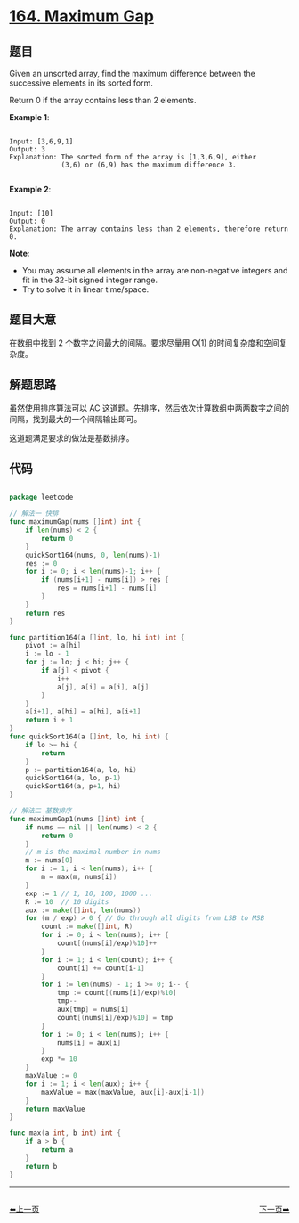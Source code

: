# [164. Maximum Gap](https://leetcode.com/problems/maximum-gap/)

## 题目

Given an unsorted array, find the maximum difference between the successive elements in its sorted form.

Return 0 if the array contains less than 2 elements.

**Example 1**:

```

Input: [3,6,9,1]
Output: 3
Explanation: The sorted form of the array is [1,3,6,9], either
             (3,6) or (6,9) has the maximum difference 3.
             
```

**Example 2**:

```

Input: [10]
Output: 0
Explanation: The array contains less than 2 elements, therefore return 0.

```


**Note**:

- You may assume all elements in the array are non-negative integers and fit in the 32-bit signed integer range.
- Try to solve it in linear time/space.


## 题目大意

在数组中找到 2 个数字之间最大的间隔。要求尽量用 O(1) 的时间复杂度和空间复杂度。

## 解题思路

虽然使用排序算法可以 AC 这道题。先排序，然后依次计算数组中两两数字之间的间隔，找到最大的一个间隔输出即可。

这道题满足要求的做法是基数排序。


## 代码

```go

package leetcode

// 解法一 快排
func maximumGap(nums []int) int {
	if len(nums) < 2 {
		return 0
	}
	quickSort164(nums, 0, len(nums)-1)
	res := 0
	for i := 0; i < len(nums)-1; i++ {
		if (nums[i+1] - nums[i]) > res {
			res = nums[i+1] - nums[i]
		}
	}
	return res
}

func partition164(a []int, lo, hi int) int {
	pivot := a[hi]
	i := lo - 1
	for j := lo; j < hi; j++ {
		if a[j] < pivot {
			i++
			a[j], a[i] = a[i], a[j]
		}
	}
	a[i+1], a[hi] = a[hi], a[i+1]
	return i + 1
}
func quickSort164(a []int, lo, hi int) {
	if lo >= hi {
		return
	}
	p := partition164(a, lo, hi)
	quickSort164(a, lo, p-1)
	quickSort164(a, p+1, hi)
}

// 解法二 基数排序
func maximumGap1(nums []int) int {
	if nums == nil || len(nums) < 2 {
		return 0
	}
	// m is the maximal number in nums
	m := nums[0]
	for i := 1; i < len(nums); i++ {
		m = max(m, nums[i])
	}
	exp := 1 // 1, 10, 100, 1000 ...
	R := 10  // 10 digits
	aux := make([]int, len(nums))
	for (m / exp) > 0 { // Go through all digits from LSB to MSB
		count := make([]int, R)
		for i := 0; i < len(nums); i++ {
			count[(nums[i]/exp)%10]++
		}
		for i := 1; i < len(count); i++ {
			count[i] += count[i-1]
		}
		for i := len(nums) - 1; i >= 0; i-- {
			tmp := count[(nums[i]/exp)%10]
			tmp--
			aux[tmp] = nums[i]
			count[(nums[i]/exp)%10] = tmp
		}
		for i := 0; i < len(nums); i++ {
			nums[i] = aux[i]
		}
		exp *= 10
	}
	maxValue := 0
	for i := 1; i < len(aux); i++ {
		maxValue = max(maxValue, aux[i]-aux[i-1])
	}
	return maxValue
}

func max(a int, b int) int {
	if a > b {
		return a
	}
	return b
}


```


----------------------------------------------
<div style="display: flex;justify-content: space-between;align-items: center;">
<p><a href="https://books.halfrost.com/leetcode/ChapterFour/0100~0199/0162.Find-Peak-Element/">⬅️上一页</a></p>
<p><a href="https://books.halfrost.com/leetcode/ChapterFour/0100~0199/0167.Two-Sum-II---Input-array-is-sorted/">下一页➡️</a></p>
</div>

